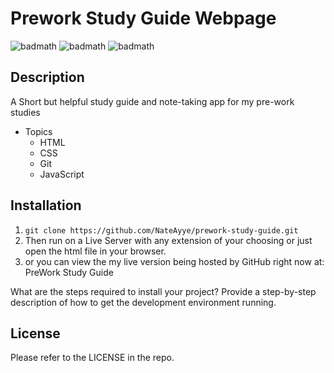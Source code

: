 # Prework Study Guide Webpage

![badmath](https://img.shields.io/badge/HTML-33.3%25-blue "HTML")
![badmath](https://img.shields.io/badge/CSS-33.3%25-orange "CSS")
![badmath](https://img.shields.io/badge/JavaScript-33.3%25-yellow "JavaScript")

## Description

A Short but helpful study guide and note-taking app for my pre-work studies

- Topics
  - HTML
  - CSS
  - Git
  - JavaScript

## Installation

1. `git clone https://github.com/NateAyye/prework-study-guide.git`
2. Then run on a Live Server with any extension of your choosing or just open the html file in your browser.
3. or you can view the my live version being hosted by GitHub right now at: <a src="https://">PreWork Study Guide</a>

What are the steps required to install your project? Provide a step-by-step description of how to get the development environment running.

## License

Please refer to the LICENSE in the repo.